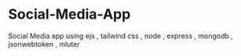 # Social-Media-App
Social Media app using ejs , tailwind css , node , express , mongodb , jsonwebtoken , mluter

